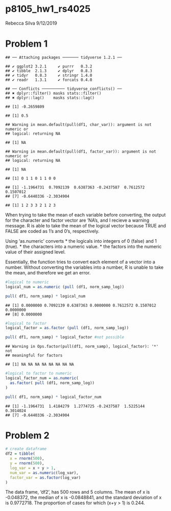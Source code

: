 p8105\_hw1\_rs4025
================
Rebecca Silva
9/12/2019

# Problem 1

    ## ── Attaching packages ─────── tidyverse 1.2.1 ──

    ## ✔ ggplot2 3.2.1     ✔ purrr   0.3.2
    ## ✔ tibble  2.1.3     ✔ dplyr   0.8.3
    ## ✔ tidyr   0.8.3     ✔ stringr 1.4.0
    ## ✔ readr   1.3.1     ✔ forcats 0.4.0

    ## ── Conflicts ────────── tidyverse_conflicts() ──
    ## ✖ dplyr::filter() masks stats::filter()
    ## ✖ dplyr::lag()    masks stats::lag()

    ## [1] -0.2659809

    ## [1] 0.5

    ## Warning in mean.default(pull(df1, char_var)): argument is not numeric or
    ## logical: returning NA

    ## [1] NA

    ## Warning in mean.default(pull(df1, factor_var)): argument is not numeric or
    ## logical: returning NA

    ## [1] NA

    ## [1] 0 1 1 0 1 1 0 0

    ## [1] -1.1964731  0.7092139  0.6387363 -0.2437587  0.7612572  0.1507012
    ## [7] -0.6440336 -2.3034904

    ## [1] 1 2 3 3 2 1 2 3

When trying to take the mean of each variable before converting, the
output for the character and factor vector are ’NA’s, and I recieve a
warning message. R is able to take the mean of the logical vector
because TRUE and FALSE are coded as 1’s and 0’s, respectively.

Using ‘as.numeric’ converts \* the logicals into integers of 0 (false)
and 1 (true). \* the characters into a numeric value. \* the factors
into the numeric value of their assigned level.

Essentially, the function tries to convert each element of a vector into
a number. Without converting the variables into a number, R is unable to
take the mean, and therefore we get an error.

``` r
#logical to numeric
logical_num = as.numeric (pull (df1, norm_samp_log))

pull( df1, norm_samp) * logical_num
```

    ## [1] 0.0000000 0.7092139 0.6387363 0.0000000 0.7612572 0.1507012 0.0000000
    ## [8] 0.0000000

``` r
#logical to factor
logical_factor = as.factor (pull (df1, norm_samp_log))

pull( df1, norm_samp) * logical_factor #not possible
```

    ## Warning in Ops.factor(pull(df1, norm_samp), logical_factor): '*' not
    ## meaningful for factors

    ## [1] NA NA NA NA NA NA NA NA

``` r
#logical to factor to numeric
logical_factor_num = as.numeric( 
  as.factor( pull (df1, norm_samp_log))
)

pull( df1, norm_samp) * logical_factor_num
```

    ## [1] -1.1964731  1.4184279  1.2774725 -0.2437587  1.5225144  0.3014024
    ## [7] -0.6440336 -2.3034904

# Problem 2

``` r
# create dataframe
df2 = tibble(
  x = rnorm(500),
  y = rnorm(500),
  log_var = x + y > 1, 
  num_var = as.numeric(log_var),
  factor_var = as.factor(log_var)
)
```

The data frame, ‘df2’, has 500 rows and 5 columns. The mean of x is
-0.048372, the median of x is -0.0848841, and the standard deviation of
x is 0.9772718. The proportion of cases for which \(x+y > 1\) is 0.244.
